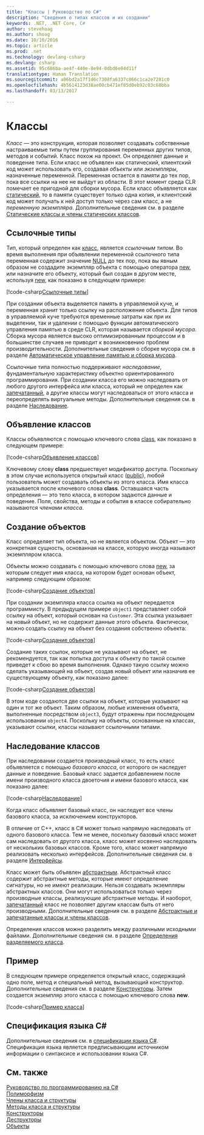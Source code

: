 ```yaml
---
title: "Классы | Руководство по C#"
description: "Сведения о типах классов и их создании"
keywords: .NET, .NET Core, C#
author: stevehoag
ms.author: shoag
ms.date: 10/10/2016
ms.topic: article
ms.prod: .net
ms.technology: devlang-csharp
ms.devlang: csharp
ms.assetid: 95c686ba-ae4f-440e-8e94-0dbd6e04d11f
translationtype: Human Translation
ms.sourcegitcommit: a06bd2a17f1d6c7308fa6337c866c1ca2e7281c0
ms.openlocfilehash: 4b5614123d38ae00cb471ef85d0eb92c03c68bba
ms.lasthandoff: 03/13/2017

---
```


# <a name="classes"></a>Классы
*Класс* — это конструкция, которая позволяет создавать собственные настраиваемые типы путем группирования переменных других типов, методов и событий. Класс похож на проект. Он определяет данные и поведение типа. Если класс не объявлен как статический, клиентский код может использовать его, создавая *объекты* или *экземпляры*, назначенные переменной. Переменная остается в памяти до тех пор, пока все ссылки на нее не выйдут из области. В этот момент среда CLR помечает ее пригодной для сборки мусора. Если класс объявляется как [статический](https://msdn.microsoft.com/library/98f28cdx.aspx), то в памяти существует только одна копия, и клиентский код может получать к ней доступ только через сам класс, а не *переменную экземпляра*. Дополнительные сведения см. в разделе [Статические классы и члены статических классов](https://msdn.microsoft.com/library/79b3xss3.aspx).  

## <a name="reference-types"></a>Ссылочные типы  
Тип, который определен как [класс](https://msdn.microsoft.com/library/0b0thckt.aspx), является *ссылочным типом*. Во время выполнения при объявлении переменной ссылочного типа переменная содержит значение [NULL](https://msdn.microsoft.com/library/edakx9da.aspx) до тех пор, пока вы явным образом не создадите экземпляр объекта с помощью оператора [new](https://msdn.microsoft.com/library/51y09td4.aspx), или назначите его объекту, который был создан в другом месте, используя [new](https://msdn.microsoft.com/library/51y09td4.aspx), как показано в следующем примере:  

[!code-csharp[Ссылочные типы](../../samples/snippets/csharp/concepts/classes/reference-type.cs)]
  
При создании объекта выделяется память в управляемой куче, и переменная хранит только ссылку на расположение объекта. Для типов в управляемой куче требуются временные затраты как при их выделении, так и удалении с помощью функции автоматического управления памятью в среде CLR, которая называется *сборкой мусора*. Сборка мусора является высоко оптимизированным процессом и в большинстве случаев не приводит к возникновению проблем производительности. Дополнительные сведения о сборке мусора см. в разделе [Автоматическое управление памятью и сборка мусора](../standard/garbagecollection/gc.md).  
  
Ссылочные типа полностью поддерживают *наследование*, фундаментальную характеристику объектно ориентированного программирования. При создании класса его можно наследовать от любого другого интерфейса или класса, который не определен как [запечатанный](https://msdn.microsoft.com/library/88c54tsw.aspx), а другие классы могут наследоваться от этого класса и переопределять виртуальные методы. Дополнительные сведения см. в разделе [Наследование](https://msdn.microsoft.com/library/ms173149.aspx).

## <a name="declaring-classes"></a>Объявление классов  
Классы объявляются с помощью ключевого слова [class](https://msdn.microsoft.com/library/0b0thckt.aspx), как показано в следующем примере:  
  
[!code-csharp[Объявление классов](../../samples/snippets/csharp/concepts/classes/declaring-classes.cs)]  
  
Ключевому слову **class** предшествует модификатор доступа. Поскольку в этом случае используется открытый класс ([public](https://msdn.microsoft.com/library/yzh058ae.aspx)), любой пользователь может создавать объекты из этого класса. Имя класса указывается после ключевого слова **class**. Оставшаяся часть определения — это тело класса, в котором задаются данные и поведение. Поля, свойства, методы и события в классе собирательно называются *членами класса*.  
  
## <a name="creating-objects"></a>Создание объектов  
Класс определяет тип объекта, но не является объектом. Объект — это конкретная сущность, основанная на классе, которую иногда называют экземпляром класса.  
  
Объекты можно создавать с помощью ключевого слова [new](https://msdn.microsoft.com/library/51y09td4.aspx), за которым следует имя класса, на котором будет основан объект, например следующим образом:  
  
[!code-csharp[Создание объектов](../../samples/snippets/csharp/concepts/classes/creating-objects.cs)]   
  
При создании экземпляра класса ссылка на объект передается программисту. В предыдущем примере `object1` представляет собой ссылку на объект, который основан на `Customer`. Эта ссылка указывает на новый объект, но не содержит данные этого объекта. Фактически, можно создать ссылку на объект без создания собственно объекта:  
  
[!code-csharp[Создание объектов](../../samples/snippets/csharp/concepts/classes/creating-objects2.cs)]  
  
Создание таких ссылок, которые не указывают на объект, не рекомендуется, так как попытка доступа к объекту по такой ссылке приведет к сбою во время выполнения. Однако такую ссылку можно сделать указывающей на объект, создав новый объект или назначив ее существующему объекту, как показано далее:  
  
[!code-csharp[Создание объектов](../../samples/snippets/csharp/concepts/classes/creating-objects3.cs)]  
  
В этом коде создаются две ссылки на объект, которые указывают на один и тот же объект. Таким образом, любые изменения объекта, выполненные посредством `object3`, будут отражены при последующем использовании `object4`. Поскольку на объекты, основанные на классах, указывают ссылки, классы называют ссылочными типами.  
  
## <a name="class-inheritance"></a>Наследование классов  
При наследовании создается *производный* класс, то есть класс объявляется с помощью *базового класса*, от которого он наследует данные и поведение. Базовый класс задается добавлением после имени производного класса двоеточия и имени базового класса, как показано далее:  
  
[!code-csharp[Наследование](../../samples/snippets/csharp/concepts/classes/inheritance.cs)]  
  
Когда класс объявляет базовый класс, он наследует все члены базового класса, за исключением конструкторов.  
  
В отличие от C++, класс в C# может только напрямую наследовать от одного базового класса. Тем не менее, поскольку базовый класс может сам наследовать от другого класса, класс может косвенно наследовать от нескольких базовых классов. Кроме того, класс может напрямую реализовать несколько интерфейсов. Дополнительные сведения см. в разделе [Интерфейсы](programming-guide/interfaces/index.md).  
  
Класс может быть объявлен [абстрактным](https://msdn.microsoft.com/library/sf985hc5.aspx). Абстрактный класс содержит абстрактные методы, которые имеют определение сигнатуры, но не имеют реализации. Нельзя создавать экземпляры абстрактных классов. Они могут использоваться только через производные классы, реализующие абстрактные методы. И наоборот, [запечатанный](https://msdn.microsoft.com/library/88c54tsw.aspx) класс не позволяет другим классам быть от него производными. Дополнительные сведения см. в разделе [Абстрактные и запечатанные классы и члены классов](https://msdn.microsoft.com/library/ms173150.aspx).  
  
Определения классов можно разделить между различными исходными файлами. Дополнительные сведения см. в разделе [Определения разделяемого класса](https://msdn.microsoft.com/library/wa80x488.aspx).  
  
 
## <a name="example"></a>Пример
В следующем примере определяется открытый класс, содержащий одно поле, метод и специальный метод, вызывающий конструктор. Дополнительные сведения см. в разделе [Конструкторы](https://msdn.microsoft.com/library/ace5hbzh.aspx). Затем создается экземпляр этого класса с помощью ключевого слова **new**.

[!code-csharp[Пример класса](../../samples/snippets/csharp/concepts/classes/class-example.cs)]  
  
## <a name="c-language-specification"></a>Спецификация языка C#  
Дополнительные сведения см. в [спецификации языка C#](https://msdn.microsoft.com/library/ms228593.aspx). Спецификация языка является предписывающим источником информации о синтаксисе и использовании языка C#.
  
## <a name="see-also"></a>См. также  
[Руководство по программированию на C#](https://msdn.microsoft.com/library/67ef8sbd.aspx)   
[Полиморфизм](https://msdn.microsoft.com/library/ms173152.aspx)   
[Члены класса и структуры](https://msdn.microsoft.com/library/ms173113.aspx)   
[Методы класса и структуры](https://msdn.microsoft.com/library/ms173114.aspx)   
[Конструкторы](https://msdn.microsoft.com/library/ace5hbzh.aspx)   
[Деструкторы](https://msdn.microsoft.com/library/66x5fx1b.aspx)   
[Объекты](https://msdn.microsoft.com/library/ms173110.aspx)



